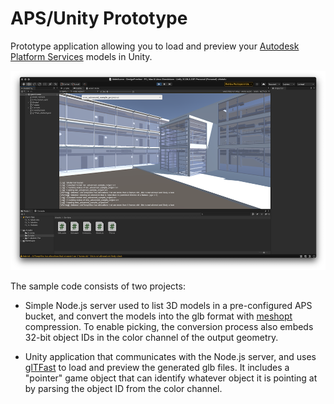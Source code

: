 # APS/Unity Prototype

Prototype application allowing you to load and preview your [Autodesk Platform Services](https://aps.autodesk.com) models in Unity.

![thumbnail](./thumbnail.png)

The sample code consists of two projects:

- Simple Node.js server used to list 3D models in a pre-configured APS bucket, and convert the models
into the glb format with [meshopt](https://github.com/zeux/meshoptimizer/blob/master/gltf/README.md) compression.
To enable picking, the conversion process also embeds 32-bit object IDs in the color channel of the output geometry.

- Unity application that communicates with the Node.js server, and uses [glTFast](https://github.com/atteneder/glTFast)
to load and preview the generated glb files. It includes a "pointer" game object that can identify whatever object
it is pointing at by parsing the object ID from the color channel.
